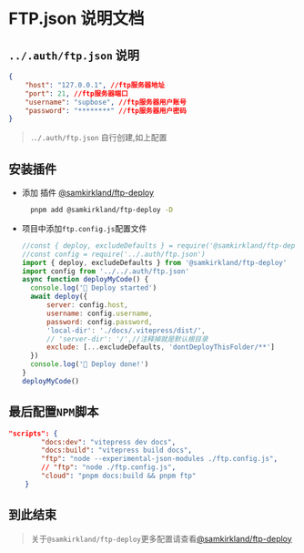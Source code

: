 # FTP.json 说明文档

## `../.auth/ftp.json` 说明

```json
{
	"host": "127.0.0.1", //ftp服务器地址
	"port": 21, //ftp服务器端口
	"username": "supbose", //ftp服务器用户账号
	"password": "********" //ftp服务器用户密码
}
```

> .`./.auth/ftp.json` 自行创建,如上配置

## 安装插件

- 添加 插件 [@samkirkland/ftp-deploy](https://github.com/SamKirkland/ftp-deploy)

  ```sh
    pnpm add @samkirkland/ftp-deploy -D
  ```

- 项目中添加`ftp.config.js`配置文件

  ```js
  //const { deploy, excludeDefaults } = require('@samkirkland/ftp-deploy')
  //const config = require('../.auth/ftp.json')
  import { deploy, excludeDefaults } from '@samkirkland/ftp-deploy'
  import config from '../../.auth/ftp.json'
  async function deployMyCode() {
  	console.log('🚚 Deploy started')
  	await deploy({
  		server: config.host,
  		username: config.username,
  		password: config.password,
  		'local-dir': './docs/.vitepress/dist/',
  		// 'server-dir': '/',//注释掉就是默认根目录
  		exclude: [...excludeDefaults, 'dontDeployThisFolder/**']
  	})
  	console.log('🚀 Deploy done!')
  }
  deployMyCode()
  ```

## 最后配置`NPM`脚本

```json
"scripts": {
		"docs:dev": "vitepress dev docs",
		"docs:build": "vitepress build docs",
		"ftp": "node --experimental-json-modules ./ftp.config.js",
		// "ftp": "node ./ftp.config.js",
		"cloud": "pnpm docs:build && pnpm ftp"
	}

```

## 到此结束

> 关于`@samkirkland/ftp-deploy`更多配置请查看[@samkirkland/ftp-deploy](https://github.com/SamKirkland/ftp-deploy)
